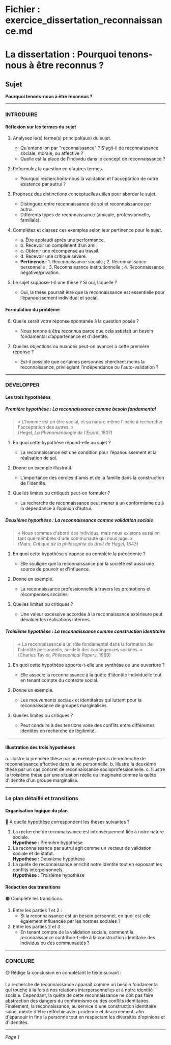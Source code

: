 # Fichier : exercice_dissertation_reconnaissance.md

# La dissertation : Pourquoi tenons-nous à être reconnus ?

## Sujet
**Pourquoi tenons-nous à être reconnus ?**

---

### INTRODUIRE

#### Réflexion sur les termes du sujet

1. Analysez le(s) terme(s) principal(aux) du sujet.
   - Qu'entend-on par "reconnaissance" ? S'agit-il de reconnaissance sociale, morale, ou affective ?
   - Quelle est la place de l'individu dans le concept de reconnaissance ?
   
2. Reformulez la question en d'autres termes.
   - Pourquoi recherchons-nous la validation et l'acceptation de notre existence par autrui ?

3. Proposez des distinctions conceptuelles utiles pour aborder le sujet.
   - Distinguez entre reconnaissance de soi et reconnaissance par autrui.
   - Différents types de reconnaissance (amicale, professionnelle, familiale).

4. Complétez et classez ces exemples selon leur pertinence pour le sujet.
   - a. Être applaudi après une performance.
   - b. Recevoir un compliment d’un ami.
   - c. Obtenir une récompense au travail.
   - d. Recevoir une critique sévère.
   - **Pertinence :** 1. Reconnaissance sociale ; 2. Reconnaissance personnelle ; 3. Reconnaissance institutionnelle ; 4. Reconnaissance négative/privation.

5. Le sujet suppose-t-il une thèse ? Si oui, laquelle ?
   - Oui, la thèse pourrait être que la reconnaissance est essentielle pour l’épanouissement individuel et social.

#### Formulation du problème

6. Quelle serait votre réponse spontanée à la question posée ?
   - Nous tenons à être reconnus parce que cela satisfait un besoin fondamental d’appartenance et d'identité.

7. Quelles objections ou nuances peut-on avancer à cette première réponse ?
   - Est-il possible que certaines personnes cherchent moins la reconnaissance, privilégiant l'indépendance ou l'auto-validation ? 

---

### DÉVELOPPER

#### Les trois hypothèses

##### Première hypothèse : La reconnaissance comme besoin fondamental

> « L'homme est un être social, et sa nature même l'incite à rechercher l'acceptation des autres. »  
> (Hegel, *La Phénoménologie de l'Esprit*, 1807)

1. En quoi cette hypothèse répond-elle au sujet ?
   - La reconnaissance est une condition pour l’épanouissement et la réalisation de soi.

2. Donne un exemple illustratif.
   - L'importance des cercles d'amis et de la famille dans la construction de l'identité.

3. Quelles limites ou critiques peut-on formuler ?
   - La recherche de reconnaissance peut mener à un conformisme ou à la dépendance à l’opinion d’autrui.

##### Deuxième hypothèse : La reconnaissance comme validation sociale

> « Nous sommes d'abord des individus, mais nous existons aussi en tant que membres d'une communauté qui nous juge. »  
> (Marx, *Critique de la philosophie du droit de Hegel*, 1843)

1. En quoi cette hypothèse s'oppose ou complète la précédente ?
   - Elle souligne que la reconnaissance par la société est aussi une source de pouvoir et d'influence.

2. Donne un exemple.
   - La reconnaissance professionnelle à travers les promotions et récompenses sociales.

3. Quelles limites ou critiques ?
   - Une valeur excessive accordée à la reconnaissance extérieure peut dévaluer les réalisations internes.

##### Troisième hypothèse : La reconnaissance comme construction identitaire

> « La reconnaissance a un rôle fondamental dans la formation de l'identité personnelle, au-delà des contingences sociales. »  
> (Charles Taylor, *Philosophical Papers*, 1989)

1. En quoi cette hypothèse apporte-t-elle une synthèse ou une ouverture ?
   - Elle associe la reconnaissance à la quête d’identité individuelle tout en tenant compte du contexte social.

2. Donne un exemple.
   - Les mouvements sociaux et identitaires qui luttent pour la reconnaissance de groupes marginalisés.

3. Quelles limites ou critiques ?
   - Peut conduire à des tensions voire des conflits entre différentes identités en recherche de légitimité.

---

#### Illustration des trois hypothèses

a. Illustre la première thèse par un exemple précis de recherche de reconnaissance affective dans la vie personnelle.
b. Illustre la deuxième thèse par un cas concret de reconnaissance socioprofessionnelle.
c. Illustre la troisième thèse par une situation réelle ou imaginaire comme la quête d'identité d'un groupe marginalisé.

---

### Le plan détaillé et transitions

#### Organisation logique du plan

🔴 À quelle hypothèse correspondent les thèses suivantes ?

1. La recherche de reconnaissance est intrinsèquement liée à notre nature sociale.  
   **Hypothèse :** Première hypothèse
2. La reconnaissance par autrui agit comme un vecteur de validation sociale et de statut.  
   **Hypothèse :** Deuxième hypothèse
3. La quête de reconnaissance enrichit notre identité tout en exposant les conflits interpersonnels.  
   **Hypothèse :** Troisième hypothèse

#### Rédaction des transitions

🟠 Complète les transitions.

1. Entre les parties 1 et 2 :  
   - Si la reconnaissance est un besoin personnel, en quoi est-elle également influencée par les normes sociales ?
2. Entre les parties 2 et 3 :  
   - En tenant compte de la validation sociale, comment la reconnaissance contribue-t-elle à la construction identitaire des individus ou des communautés ?

---

### CONCLURE

🟡 Rédige la conclusion en complétant le texte suivant :

La recherche de reconnaissance apparaît comme un besoin fondamental qui touche à la fois à nos relations interpersonnelles et à notre identité sociale. Cependant, la quête de cette reconnaissance ne doit pas faire abstraction des dangers du conformisme ou des conflits identitaires. Finalement, la reconnaissance, au service d'une construction identitaire saine, mérite d'être réfléchie avec prudence et discernement, afin d'épanouir in fine la personne tout en respectant les diversités d'opinions et d'identités.

--- 

*Page 1*